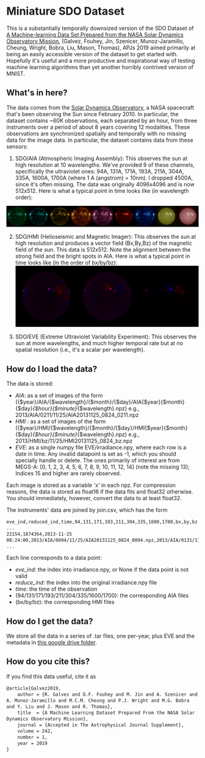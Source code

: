 Miniature SDO Dataset
=====================

This is a substantially temporally downsized version of the SDO Dataset
of [A Machine-learning Data Set Prepared from the NASA Solar Dynamics Observatory
Mission](https://iopscience.iop.org/article/10.3847/1538-4365/ab1005/pdf), 
(Galvez, Fouhey, Jin, Szenicer, Munoz-Jaramillo, Cheung, Wright, Bobra, Liu, Mason, Thomas),
APJs 2019 
aimed primarily at being an easily accessible version
of the dataset to get started with. Hopefully it's useful and a more productive
and inspirational way of testing machine learning algorithms than yet another
horribly contrived version of MNIST.

What's in here?
---------------

The data comes from the
[Solar Dynamics Observatory](https://en.wikipedia.org/wiki/Solar_Dynamics_Observatory),
a NASA spacecraft that's been observing the Sun since February 2010. In
particular, the dataset contains ~60K observations, each separated by an hour,
from three instruments over a period of about 8 years covering 12 modalities.
These observations are synchronized spatially and temporally with no missing
data for the image data. In particular, the dataset contains data from these sensors:

1. SDO/AIA (Atmospheric Imaging Assembly): 
This observes the sun at high
resolution at 10 wavelengths. We've provided 9 of these channels,
specifically the ultraviolet ones: 94A, 131A, 171A, 193A, 211A, 304A, 335A,
1600A, 1700A (where 1 A (angstrom) = 10nm). I dropped 4500A, since it's often 
missing. The data was originally 4096x4096 and is now 512x512.
Here is what a typical point in time looks like (in wavelength order): 

![aia](images/aia_tile.png)

2. SDO/HMI (Helioseismic and Magnetic Imager): This observes the sun at high resolution and
produces a vector field (Bx,By,Bz) of the magnetic field of the sun.  This data
is 512x512. Note the alignment between the strong field and the bright spots in
AIA. Here is what a typical point in time looks like (in the order of bx/by/bz): 
![hmi](images/hmi_tile.png)


3. SDO/EVE (Extreme Ultraviolet Variability Experiment): This observes the sun at more
wavelengths, and much higher temporal rate but at no spatial resolution (i.e., it's a scalar
per wavelength).


How do I load the data?
-----------------------

The data is stored:

- *AIA*: as a set of images of the form ({$year}/AIA/{$wavelength}/{$month}/{$day}/AIA{$year}{$month}{$day}_{$hour}{$minute}_{$wavelength}.npz) e.g.,
2013/AIA/0211/11/25/AIA20131125_0824_0211.npz 
- *HMI* : as a set of images of the form ({$year}/HMI/{$wavelength}/{$month}/{$day}/HMI{$year}{$month}{$day}_{$hour}{$minute}_{$wavelength}.npz) e.g.,
2013/HMI/bz/11/25/HMI20131125_0824_bz.npz 
- *EVE*: as a single numpy file EVE/irradiance.npy, where each row is a date in time. Any invalid datapoint is set as -1, which you should specially handle
or delete. The ones primarily of interest are from MEGS-A: [0, 1, 2, 3, 4, 5, 6, 7, 8, 9, 10, 11, 12, 14] (note the missing 13); Indices 15 and higher are rarely observed.

Each image is stored as a variable 'x' in each npz. For compression reasons,
the data is stored as float16 if the data fits and float32 otherwise. You
should immediately, however, convert the data to at least float32.

The instruments' data are joined by join.csv, which has the form

```
eve_ind,reduced_ind,time,94,131,171,193,211,304,335,1600,1700,bx,by,bz
...
22154,1874364,2013-11-25 08:24:00,2013/AIA/0094/11/25/AIA20131125_0824_0094.npz,2013/AIA/0131/11/25/AIA20131125_0824_0131.npz,2013/AIA/0171/11/25/AIA20131125_0824_0171.npz,2013/AIA/0193/11/25/AIA20131125_0824_0193.npz,2013/AIA/0211/11/25/AIA20131125_0824_0211.npz,2013/AIA/0304/11/25/AIA20131125_0824_0304.npz,2013/AIA/0335/11/25/AIA20131125_0824_0335.npz,2013/AIA/1600/11/25/AIA20131125_0824_1600.npz,2013/AIA/1700/11/25/AIA20131125_0824_1700.npz,2013/HMI/bx/11/25/HMI20131125_0824_bx.npz,2013/HMI/by/11/25/HMI20131125_0824_by.npz,2013/HMI/bz/11/25/HMI20131125_0824_bz.npz
...
```

Each line corresponds to a data point:
- *eve_ind*: the index into irradiance.npy, or None if the data point is not valid
- *reduce_ind*: the index into the original irradiance.npy file
- *time*: the time of the observation
- (94/131/171/193/211/304/335/1600/1700): the corresponding AIA files
- (bx/by/bz): the corresponding HMI files


How do I get the data?
----------------------

We store all the data in a series of .tar files, one per-year, plus EVE and the metadata
in [this google drive folder](https://drive.google.com/drive/folders/1Fh-t7iiKAF-5cSSbd0ESaMtfeO74R9pT?usp=sharing).


How do you cite this?
---------------------

If you find this data useful, cite it as 
```
@article{Galvez2019,
    author = {R. Galvez and D.F. Fouhey and M. Jin and A. Szenicer and A. Munoz-Jaramillo and M.C.M. Cheung and P.J. Wright and M.G. Bobra and Y. Liu and J. Mason and R. Thomas},
    title  = {A Machine Learning Dataset Prepared From the NASA Solar Dynamics Observatory Mission},
    journal = {Accepted in The Astrophysical Journal Supplement},
    volume = 242,
    number = 1,
    year = 2019
}
```

